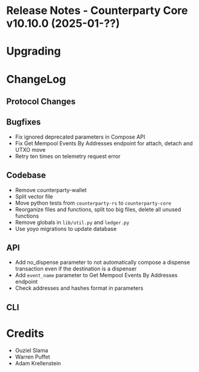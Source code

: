 # Release Notes - Counterparty Core v10.10.0 (2025-01-??)

# Upgrading


# ChangeLog

## Protocol Changes

## Bugfixes

- Fix ignored deprecated parameters in Compose API
- Fix Get Mempool Events By Addresses endpoint for attach, detach and UTXO move
- Retry ten times on telemetry request error

## Codebase

- Remove counterparty-wallet
- Split vector file
- Move python tests from `counterparty-rs` to `counterparty-core`
- Reorganize files and functions, split too big files, delete all unused functions
- Remove globals in `lib/util.py` and `ledger.py`
- Use yoyo migrations to update database

## API

- Add no_dispense parameter to not automatically compose a dispense transaction even if the destination is a dispenser
- Add `event_name` parameter to Get Mempool Events By Addresses endpoint
- Check addresses and hashes format in parameters

## CLI


# Credits

- Ouziel Slama
- Warren Puffet
- Adam Krellenstein
